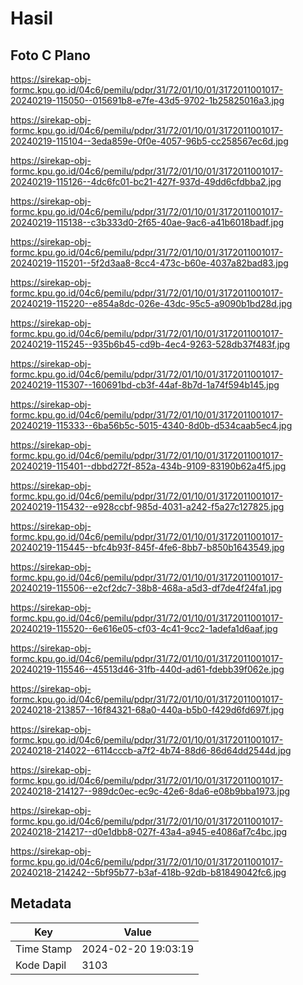 # Hasil

## Foto C Plano

https://sirekap-obj-formc.kpu.go.id/04c6/pemilu/pdpr/31/72/01/10/01/3172011001017-20240219-115050--015691b8-e7fe-43d5-9702-1b25825016a3.jpg

https://sirekap-obj-formc.kpu.go.id/04c6/pemilu/pdpr/31/72/01/10/01/3172011001017-20240219-115104--3eda859e-0f0e-4057-96b5-cc258567ec6d.jpg

https://sirekap-obj-formc.kpu.go.id/04c6/pemilu/pdpr/31/72/01/10/01/3172011001017-20240219-115126--4dc6fc01-bc21-427f-937d-49dd6cfdbba2.jpg

https://sirekap-obj-formc.kpu.go.id/04c6/pemilu/pdpr/31/72/01/10/01/3172011001017-20240219-115138--c3b333d0-2f65-40ae-9ac6-a41b6018badf.jpg

https://sirekap-obj-formc.kpu.go.id/04c6/pemilu/pdpr/31/72/01/10/01/3172011001017-20240219-115201--5f2d3aa8-8cc4-473c-b60e-4037a82bad83.jpg

https://sirekap-obj-formc.kpu.go.id/04c6/pemilu/pdpr/31/72/01/10/01/3172011001017-20240219-115220--e854a8dc-026e-43dc-95c5-a9090b1bd28d.jpg

https://sirekap-obj-formc.kpu.go.id/04c6/pemilu/pdpr/31/72/01/10/01/3172011001017-20240219-115245--935b6b45-cd9b-4ec4-9263-528db37f483f.jpg

https://sirekap-obj-formc.kpu.go.id/04c6/pemilu/pdpr/31/72/01/10/01/3172011001017-20240219-115307--160691bd-cb3f-44af-8b7d-1a74f594b145.jpg

https://sirekap-obj-formc.kpu.go.id/04c6/pemilu/pdpr/31/72/01/10/01/3172011001017-20240219-115333--6ba56b5c-5015-4340-8d0b-d534caab5ec4.jpg

https://sirekap-obj-formc.kpu.go.id/04c6/pemilu/pdpr/31/72/01/10/01/3172011001017-20240219-115401--dbbd272f-852a-434b-9109-83190b62a4f5.jpg

https://sirekap-obj-formc.kpu.go.id/04c6/pemilu/pdpr/31/72/01/10/01/3172011001017-20240219-115432--e928ccbf-985d-4031-a242-f5a27c127825.jpg

https://sirekap-obj-formc.kpu.go.id/04c6/pemilu/pdpr/31/72/01/10/01/3172011001017-20240219-115445--bfc4b93f-845f-4fe6-8bb7-b850b1643549.jpg

https://sirekap-obj-formc.kpu.go.id/04c6/pemilu/pdpr/31/72/01/10/01/3172011001017-20240219-115506--e2cf2dc7-38b8-468a-a5d3-df7de4f24fa1.jpg

https://sirekap-obj-formc.kpu.go.id/04c6/pemilu/pdpr/31/72/01/10/01/3172011001017-20240219-115520--6e616e05-cf03-4c41-9cc2-1adefa1d6aaf.jpg

https://sirekap-obj-formc.kpu.go.id/04c6/pemilu/pdpr/31/72/01/10/01/3172011001017-20240219-115546--45513d46-31fb-440d-ad61-fdebb39f062e.jpg

https://sirekap-obj-formc.kpu.go.id/04c6/pemilu/pdpr/31/72/01/10/01/3172011001017-20240218-213857--16f84321-68a0-440a-b5b0-f429d6fd697f.jpg

https://sirekap-obj-formc.kpu.go.id/04c6/pemilu/pdpr/31/72/01/10/01/3172011001017-20240218-214022--6114cccb-a7f2-4b74-88d6-86d64dd2544d.jpg

https://sirekap-obj-formc.kpu.go.id/04c6/pemilu/pdpr/31/72/01/10/01/3172011001017-20240218-214127--989dc0ec-ec9c-42e6-8da6-e08b9bba1973.jpg

https://sirekap-obj-formc.kpu.go.id/04c6/pemilu/pdpr/31/72/01/10/01/3172011001017-20240218-214217--d0e1dbb8-027f-43a4-a945-e4086af7c4bc.jpg

https://sirekap-obj-formc.kpu.go.id/04c6/pemilu/pdpr/31/72/01/10/01/3172011001017-20240218-214242--5bf95b77-b3af-418b-92db-b81849042fc6.jpg


## Metadata

| Key        | Value               |
| ---------- | ------------------- |
| Time Stamp | 2024-02-20 19:03:19 |
| Kode Dapil | 3103                |



